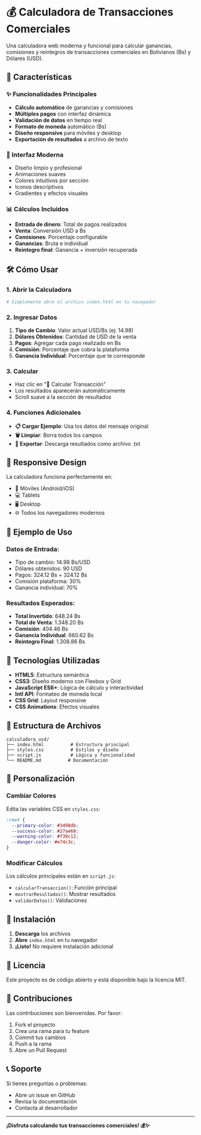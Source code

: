 # 💰 Calculadora de Transacciones Comerciales

Una calculadora web moderna y funcional para calcular ganancias, comisiones y reintegros de transacciones comerciales en Bolivianos (Bs) y Dólares (USD).

## 🚀 Características

### ✨ Funcionalidades Principales

- **Cálculo automático** de ganancias y comisiones
- **Múltiples pagos** con interfaz dinámica
- **Validación de datos** en tiempo real
- **Formato de moneda** automático (Bs)
- **Diseño responsive** para móviles y desktop
- **Exportación de resultados** a archivo de texto

### 🎨 Interfaz Moderna

- Diseño limpio y profesional
- Animaciones suaves
- Colores intuitivos por sección
- Iconos descriptivos
- Gradientes y efectos visuales

### 📊 Cálculos Incluidos

- **Entrada de dinero**: Total de pagos realizados
- **Venta**: Conversión USD a Bs
- **Comisiones**: Porcentaje configurable
- **Ganancias**: Bruta e individual
- **Reintegro final**: Ganancia + inversión recuperada

## 🛠️ Cómo Usar

### 1. Abrir la Calculadora

```bash
# Simplemente abre el archivo index.html en tu navegador
```

### 2. Ingresar Datos

1. **Tipo de Cambio**: Valor actual USD/Bs (ej: 14.98)
2. **Dólares Obtenidos**: Cantidad de USD de la venta
3. **Pagos**: Agregar cada pago realizado en Bs
4. **Comisión**: Porcentaje que cobra la plataforma
5. **Ganancia Individual**: Porcentaje que te corresponde

### 3. Calcular

- Haz clic en "🧮 Calcular Transacción"
- Los resultados aparecerán automáticamente
- Scroll suave a la sección de resultados

### 4. Funciones Adicionales

- **📋 Cargar Ejemplo**: Usa los datos del mensaje original
- **🗑️ Limpiar**: Borra todos los campos
- **📄 Exportar**: Descarga resultados como archivo .txt

## 📱 Responsive Design

La calculadora funciona perfectamente en:

- 📱 Móviles (Android/iOS)
- 💻 Tablets
- 🖥️ Desktop
- 🌐 Todos los navegadores modernos

## 🎯 Ejemplo de Uso

### Datos de Entrada:

- Tipo de cambio: 14.98 Bs/USD
- Dólares obtenidos: 90 USD
- Pagos: 324.12 Bs + 324.12 Bs
- Comisión plataforma: 30%
- Ganancia individual: 70%

### Resultados Esperados:

- **Total Invertido**: 648.24 Bs
- **Total de Venta**: 1.348.20 Bs
- **Comisión**: 404.46 Bs
- **Ganancia Individual**: 660.62 Bs
- **Reintegro Final**: 1.308.86 Bs

## 🔧 Tecnologías Utilizadas

- **HTML5**: Estructura semántica
- **CSS3**: Diseño moderno con Flexbox y Grid
- **JavaScript ES6+**: Lógica de cálculo y interactividad
- **Intl API**: Formateo de moneda local
- **CSS Grid**: Layout responsive
- **CSS Animations**: Efectos visuales

## 📁 Estructura de Archivos

```
calculadora_usd/
├── index.html          # Estructura principal
├── styles.css          # Estilos y diseño
├── script.js           # Lógica y funcionalidad
└── README.md          # Documentación
```

## 🎨 Personalización

### Cambiar Colores

Edita las variables CSS en `styles.css`:

```css
:root {
  --primary-color: #3498db;
  --success-color: #27ae60;
  --warning-color: #f39c12;
  --danger-color: #e74c3c;
}
```

### Modificar Cálculos

Los cálculos principales están en `script.js`:

- `calcularTransaccion()`: Función principal
- `mostrarResultados()`: Mostrar resultados
- `validarDatos()`: Validaciones

## 🚀 Instalación

1. **Descarga** los archivos
2. **Abre** `index.html` en tu navegador
3. **¡Listo!** No requiere instalación adicional

## 📝 Licencia

Este proyecto es de código abierto y está disponible bajo la licencia MIT.

## 🤝 Contribuciones

Las contribuciones son bienvenidas. Por favor:

1. Fork el proyecto
2. Crea una rama para tu feature
3. Commit tus cambios
4. Push a la rama
5. Abre un Pull Request

## 📞 Soporte

Si tienes preguntas o problemas:

- Abre un issue en GitHub
- Revisa la documentación
- Contacta al desarrollador

---

**¡Disfruta calculando tus transacciones comerciales! 💰✨**
